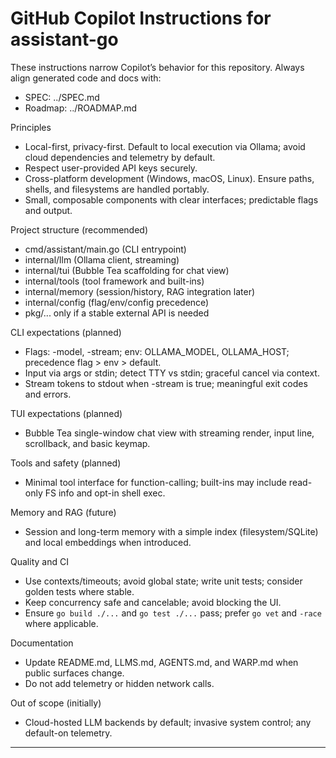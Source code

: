 # GitHub Copilot Instructions for assistant-go

These instructions narrow Copilot’s behavior for this repository. Always align generated code and docs with:

- SPEC: ../SPEC.md
- Roadmap: ../ROADMAP.md

Principles

- Local-first, privacy-first. Default to local execution via Ollama; avoid cloud dependencies and telemetry by default.
- Respect user-provided API keys securely.
- Cross-platform development (Windows, macOS, Linux). Ensure paths, shells, and filesystems are handled portably.
- Small, composable components with clear interfaces; predictable flags and output.

Project structure (recommended)

- cmd/assistant/main.go (CLI entrypoint)
- internal/llm (Ollama client, streaming)
- internal/tui (Bubble Tea scaffolding for chat view)
- internal/tools (tool framework and built-ins)
- internal/memory (session/history, RAG integration later)
- internal/config (flag/env/config precedence)
- pkg/... only if a stable external API is needed

CLI expectations (planned)

- Flags: -model, -stream; env: OLLAMA_MODEL, OLLAMA_HOST; precedence flag > env > default.
- Input via args or stdin; detect TTY vs stdin; graceful cancel via context.
- Stream tokens to stdout when -stream is true; meaningful exit codes and errors.

TUI expectations (planned)

- Bubble Tea single-window chat view with streaming render, input line, scrollback, and basic keymap.

Tools and safety (planned)

- Minimal tool interface for function-calling; built-ins may include read-only FS info and opt-in shell exec.

Memory and RAG (future)

- Session and long-term memory with a simple index (filesystem/SQLite) and local embeddings when introduced.

Quality and CI

- Use contexts/timeouts; avoid global state; write unit tests; consider golden tests where stable.
- Keep concurrency safe and cancelable; avoid blocking the UI.
- Ensure `go build ./...` and `go test ./...` pass; prefer `go vet` and `-race` where applicable.

Documentation

- Update README.md, LLMS.md, AGENTS.md, and WARP.md when public surfaces change.
- Do not add telemetry or hidden network calls.

Out of scope (initially)

- Cloud-hosted LLM backends by default; invasive system control; any default-on telemetry.

---
